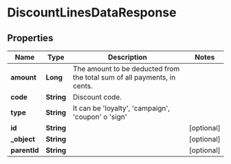 

# DiscountLinesDataResponse


## Properties

| Name | Type | Description | Notes |
|------------ | ------------- | ------------- | -------------|
|**amount** | **Long** | The amount to be deducted from the total sum of all payments, in cents. |  |
|**code** | **String** | Discount code. |  |
|**type** | **String** | It can be &#39;loyalty&#39;, &#39;campaign&#39;, &#39;coupon&#39; o &#39;sign&#39; |  |
|**id** | **String** |  |  [optional] |
|**_object** | **String** |  |  [optional] |
|**parentId** | **String** |  |  [optional] |



